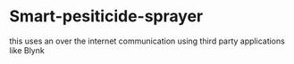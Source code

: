 # Smart-pesiticide-sprayer
this uses an over the internet communication using third party applications like Blynk
